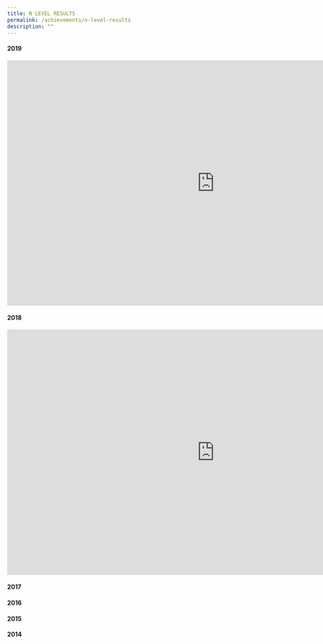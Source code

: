 ```yaml
---
title: N LEVEL RESULTS
permalink: /achievements/n-level-results
description: ""
---
```

<h4><strong>2019</strong></h4>
<iframe src="https://docs.google.com/presentation/d/e/2PACX-1vTsnFACiDEPgnwYFunLJcd1WjbTeBfc7CSyqDzMbS_Yoz-9URSwECwL2_AgGXa49c0WBg5SF3yIXs6d/embed?start=false&loop=false&delayms=10000" frameborder="0" width="960" height="569" allowfullscreen="true"></iframe>
<h4><strong>2018</strong></h4>
<iframe src="https://docs.google.com/presentation/d/e/2PACX-1vSXiM4VUcRllOeP5Mji-p4wodrl5XYI3sPCYmIVi9BZribCRGoDidG9xzsz23zoBcDjDqp7BwkMD-I0/embed?start=false&loop=false&delayms=5000" frameborder="0" width="960" height="569" allowfullscreen="true"></iframe>

<h4><strong>2017</strong></h4>

<h4><strong>2016</strong></h4>

<h4><strong>2015</strong></h4>

<h4><strong>2014</strong></h4>
